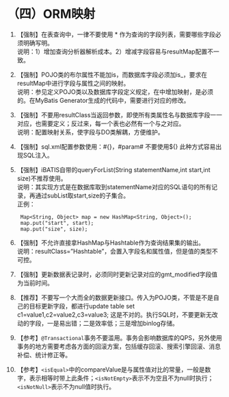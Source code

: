 # （四）ORM映射

1. 【强制】在表查询中，一律不要使用 \* 作为查询的字段列表，需要哪些字段必须明确写明。\
   说明：1）增加查询分析器解析成本。2）增减字段容易与resultMap配置不一致。
2. 【强制】POJO类的布尔属性不能加is，而数据库字段必须加is\_，要求在resultMap中进行字段与属性之间的映射。\
   说明：参见定义POJO类以及数据库字段定义规定，在中增加映射，是必须的。在MyBatis Generator生成的代码中，需要进行对应的修改。
3. 【强制】不要用resultClass当返回参数，即使所有类属性名与数据库字段一一对应，也需要定义；反过来，每一个表也必然有一个与之对应。\
   说明：配置映射关系，使字段与DO类解耦，方便维护。
4. 【强制】sql.xml配置参数使用：#{}，#param# 不要使用${} 此种方式容易出现SQL注入。
5.  【强制】iBATIS自带的queryForList(String statementName,int start,int size)不推荐使用。\
    说明：其实现方式是在数据库取到statementName对应的SQL语句的所有记录，再通过subList取start,size的子集合。\
    正例：

    ```
     Map<String, Object> map = new HashMap<String, Object>();    
     map.put("start", start);    
     map.put("size", size);
    ```
6. 【强制】不允许直接拿HashMap与Hashtable作为查询结果集的输出。\
   说明：resultClass=”Hashtable”，会置入字段名和属性值，但是值的类型不可控。
7. 【强制】更新数据表记录时，必须同时更新记录对应的gmt\_modified字段值为当前时间。
8. 【推荐】不要写一个大而全的数据更新接口。传入为POJO类，不管是不是自己的目标更新字段，都进行update table set c1=value1,c2=value2,c3=value3; 这是不对的。执行SQL时，不要更新无改动的字段，一是易出错；二是效率低；三是增加binlog存储。
9. 【参考】`@Transactional`事务不要滥用。事务会影响数据库的QPS，另外使用事务的地方需要考虑各方面的回滚方案，包括缓存回滚、搜索引擎回滚、消息补偿、统计修正等。
10. 【参考】`<isEqual>`中的compareValue是与属性值对比的常量，一般是数字，表示相等时带上此条件；`<isNotEmpty>`表示不为空且不为null时执行；`<isNotNull>`表示不为null值时执行。
